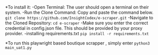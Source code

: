 *To install it: 
-Open Terminal: The user should open a terminal on their system.
-Run the Clone Command: Copy and paste the command below.
`git clone https://github.com/InsightCodex/e-scraper.git`
-Navigate to the Cloned Repository:
`cd e-scraper`
-Make sure you enter the correct credential in config.json file. This should be provided by your proxy provider.
-installing requirements.txt 
`pip install -r requirements.txt`



*To run this playwright based boutique scrapper , simply enter ` python3 main_uat1.py `
